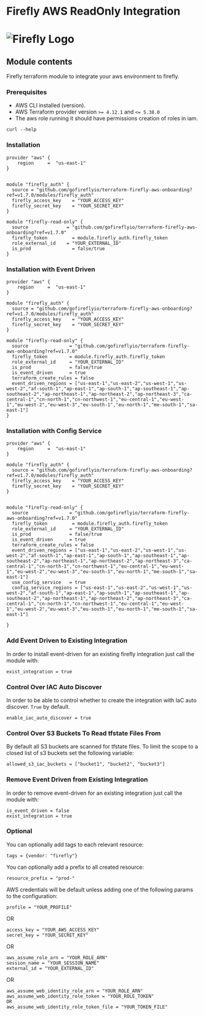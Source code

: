 # Firefly AWS ReadOnly Integration  
# ![Firefly Logo](firefly.gif)

## Module contents

Firefly terraform module to integrate your aws environment to firefly.

### Prerequisites

- AWS CLI installed (version).
- AWS Terraform provider version `>= 4.12.1` and `<= 5.38.0`
- The aws role running it should have permissions creation of roles in iam.

```shell script
curl --help
```

### Installation 

```hcl-terraform
provider "aws" {
    region     =  "us-east-1"
}


module "firefly_auth" {
  source = "github.com/gofireflyio/terraform-firefly-aws-onboarding?ref=v1.7.0/modules/firefly_auth"
  firefly_access_key    = "YOUR_ACCESS_KEY"
  firefly_secret_key    = "YOUR_SECRET_KEY"
}

module "firefly-read-only" {
  source              = "github.com/gofireflyio/terraform-firefly-aws-onboarding?ref=v1.7.0"
  firefly_token         = module.firefly_auth.firefly_token
  role_external_id    = "YOUR_EXTERNAL_ID"
  is_prod               = false/true
}
```

### Installation with Event Driven

```hcl-terraform
provider "aws" {
    region     =  "us-east-1"
}

module "firefly_auth" {
  source = "github.com/gofireflyio/terraform-firefly-aws-onboarding?ref=v1.7.0/modules/firefly_auth"
  firefly_access_key    = "YOUR_ACCESS_KEY"
  firefly_secret_key    = "YOUR_SECRET_KEY"
}

module "firefly-read-only" {
  source               = "github.com/gofireflyio/terraform-firefly-aws-onboarding?ref=v1.7.0"
  firefly_token        = module.firefly_auth.firefly_token
  role_external_id     = "YOUR_EXTERNAL_ID"
  is_prod              = false/true
  is_event_driven      = true
  terraform_create_rules = false 
  event_driven_regions = ["us-east-1","us-east-2","us-west-1","us-west-2","af-south-1","ap-east-1","ap-south-1","ap-southeast-1","ap-southeast-2","ap-northeast-1","ap-northeast-2","ap-northeast-3","ca-central-1","cn-north-1","cn-northwest-1","eu-central-1","eu-west-1","eu-west-2","eu-west-3","eu-south-1","eu-north-1","me-south-1","sa-east-1"]
}
```

### Installation with Config Service

```hcl-terraform
provider "aws" {
    region     =  "us-east-1"
}

module "firefly_auth" {
  source = "github.com/gofireflyio/terraform-firefly-aws-onboarding?ref=v1.7.0/modules/firefly_auth"
  firefly_access_key    = "YOUR_ACCESS_KEY"
  firefly_secret_key    = "YOUR_SECRET_KEY"
}


module "firefly-read-only" {
  source               = "github.com/gofireflyio/terraform-firefly-aws-onboarding?ref=v1.7.0"
  firefly_token         = module.firefly_auth.firefly_token
  role_external_id     = "YOUR_EXTERNAL_ID"
  is_prod              = false/true
  is_event_driven      = true
  terraform_create_rules = false
  event_driven_regions = ["us-east-1","us-east-2","us-west-1","us-west-2","af-south-1","ap-east-1","ap-south-1","ap-southeast-1","ap-southeast-2","ap-northeast-1","ap-northeast-2","ap-northeast-3","ca-central-1","cn-north-1","cn-northwest-1","eu-central-1","eu-west-1","eu-west-2","eu-west-3","eu-south-1","eu-north-1","me-south-1","sa-east-1"]
  use_config_service   = true
  config_service_regions = ["us-east-1","us-east-2","us-west-1","us-west-2","af-south-1","ap-east-1","ap-south-1","ap-southeast-1","ap-southeast-2","ap-northeast-1","ap-northeast-2","ap-northeast-3","ca-central-1","cn-north-1","cn-northwest-1","eu-central-1","eu-west-1","eu-west-2","eu-west-3","eu-south-1","eu-north-1","me-south-1","sa-east-1"]
  
}
```

### Add Event Driven to Existing Integration
In order to install event-driven for an existing firefly integration just call the module with:
```
exist_integration = true
```

### Control Over IAC Auto Discover
In order to be able to control whether to create the integration with IaC auto discover. `True` by default.
```
enable_iac_auto_discover = true
```

### Control Over S3 Buckets To Read tfstate Files From
By default all S3 buckets are scanned for tfstate files. To limit the scope to a closed list of s3 buckets set the following variable:
```
allowed_s3_iac_buckets = ["bucket1", "bucket2", "bucket3"]
```

### Remove Event Driven from Existing Integration
In order to remove event-driven for an existing integration just call the module with:
```
is_event_driven = false
exist_integration = true
```

### Optional
You can optionally add tags to each relevant resource:
```
tags = {vendor: "firefly"}
```

You can optionally add a prefix to all created resource:
```
resource_prefix = "prod-"
```

AWS credentials will be default unless adding one of the following params to the configuration:
```
profile = "YOUR_PROFILE"
```
OR
```
access_key = "YOUR_AWS_ACCESS_KEY"
secret_key = "YOUR_SECRET_KEY"
```
OR
```
aws_assume_role_arn = "YOUR_ROLE_ARN"
session_name = "YOUR_SESSION_NAME"
external_id = "YOUR_EXTERNAL_ID"
```
OR
```
aws_assume_web_identity_role_arn = "YOUR_ROLE_ARN"
aws_assume_web_identity_role_token = "YOUR_ROLE_TOKEN"
OR
aws_assume_web_identity_role_token_file = "YOUR_TOKEN_FILE"

